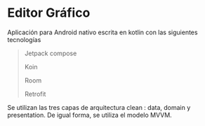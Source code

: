 # Editor Gráfico


Aplicación para Android nativo escrita en kotlin con  las siguientes tecnologías

> Jetpack compose
> 
> Koin
> 
> Room
> 
> Retrofit


Se utilizan las tres capas de arquitectura clean : data, domain y presentation. De igual forma, se utiliza el modelo MVVM.
